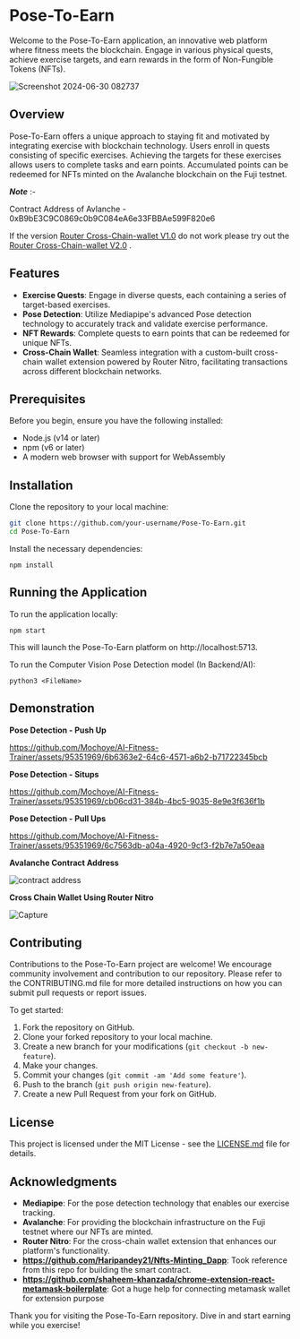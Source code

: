 # Pose-To-Earn

Welcome to the Pose-To-Earn application, an innovative web platform where fitness meets the blockchain. Engage in various physical quests, achieve exercise targets, and earn rewards in the form of Non-Fungible Tokens (NFTs).

![Screenshot 2024-06-30 082737](https://github.com/Mochoye/Pose-to-Earn/assets/95351969/eecc56cd-9d5f-4b2e-86f5-94e4e270b405)

## Overview

Pose-To-Earn offers a unique approach to staying fit and motivated by integrating exercise with blockchain technology. Users enroll in quests consisting of specific exercises. Achieving the targets for these exercises allows users to complete tasks and earn points. Accumulated points can be redeemed for NFTs minted on the Avalanche blockchain on the Fuji testnet.

**_Note_** :-

Contract Address of Avlanche - 0xB9bE3C9C0869c0b9C084eA6e33FBBAe599F820e6




If the version [Router Cross-Chain-wallet V1.0](https://github.com/Mochoye/Pose-to-Earn/tree/main/router-extensions)  do not work please try out the  [Router Cross-Chain-wallet V2.0](https://github.com/Mochoye/Pose-to-Earn/tree/main/router-new-mainnet/dist)
.

## Features

- **Exercise Quests**: Engage in diverse quests, each containing a series of target-based exercises.
- **Pose Detection**: Utilize Mediapipe's advanced Pose detection technology to accurately track and validate exercise performance.
- **NFT Rewards**: Complete quests to earn points that can be redeemed for unique NFTs.
- **Cross-Chain Wallet**: Seamless integration with a custom-built cross-chain wallet extension powered by Router Nitro, facilitating transactions across different blockchain networks.

## Prerequisites

Before you begin, ensure you have the following installed:
- Node.js (v14 or later)
- npm (v6 or later)
- A modern web browser with support for WebAssembly

## Installation

Clone the repository to your local machine:

```bash
git clone https://github.com/your-username/Pose-To-Earn.git
cd Pose-To-Earn
```

Install the necessary dependencies:

```
npm install
```


## Running the Application


To run the application locally:

```
npm start
```

This will launch the Pose-To-Earn platform on http://localhost:5713.

To run the Computer Vision Pose Detection model (In Backend/AI):

```
python3 <FileName>
```


## Demonstration

**Pose Detection - Push Up**


https://github.com/Mochoye/AI-Fitness-Trainer/assets/95351969/6b6363e2-64c6-4571-a6b2-b71722345bcb

**Pose Detection - Situps**


https://github.com/Mochoye/AI-Fitness-Trainer/assets/95351969/cb06cd31-384b-4bc5-9035-8e9e3f636f1b

**Pose Detection - Pull Ups**


https://github.com/Mochoye/AI-Fitness-Trainer/assets/95351969/6c7563db-a04a-4920-9cf3-f2b7e7a50eaa

**Avalanche Contract Address**

![contract address](https://github.com/Mochoye/AI-Fitness-Trainer/assets/95351969/521e45fa-9c3d-4706-a8af-71d40a58544d)

**Cross Chain Wallet Using Router Nitro**

![Capture](https://github.com/Mochoye/Pose-to-Earn/assets/95351969/dedab2fb-82d4-4e19-9827-567ebd8ca328)





## Contributing

Contributions to the Pose-To-Earn project are welcome! We encourage community involvement and contribution to our repository. Please refer to the CONTRIBUTING.md file for more detailed instructions on how you can submit pull requests or report issues.

To get started:
1. Fork the repository on GitHub.
2. Clone your forked repository to your local machine.
3. Create a new branch for your modifications (`git checkout -b new-feature`).
4. Make your changes.
5. Commit your changes (`git commit -am 'Add some feature'`).
6. Push to the branch (`git push origin new-feature`).
7. Create a new Pull Request from your fork on GitHub.

## License

This project is licensed under the MIT License - see the [LICENSE.md](LICENSE) file for details.

## Acknowledgments

- **Mediapipe**: For the pose detection technology that enables our exercise tracking.
- **Avalanche**: For providing the blockchain infrastructure on the Fuji testnet where our NFTs are minted.
- **Router Nitro**: For the cross-chain wallet extension that enhances our platform's functionality.
- **https://github.com/Haripandey21/Nfts-Minting_Dapp**: Took reference from this repo for building the smart contract.
- **https://github.com/shaheem-khanzada/chrome-extension-react-metamask-boilerplate**: Got a huge help for connecting metamask wallet for extension purpose

Thank you for visiting the Pose-To-Earn repository. Dive in and start earning while you exercise!

